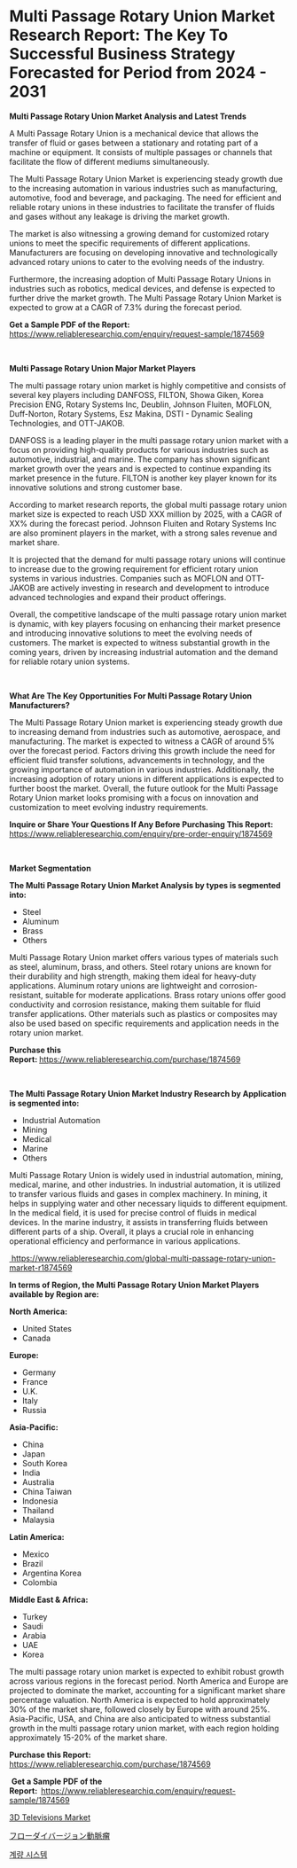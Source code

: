 <p><h1>Multi Passage Rotary Union Market Research Report: The Key To Successful Business Strategy Forecasted for Period from 2024 - 2031</h1></p><p><strong>Multi Passage Rotary Union Market Analysis and Latest Trends</strong></p>
<p><p>A Multi Passage Rotary Union is a mechanical device that allows the transfer of fluid or gases between a stationary and rotating part of a machine or equipment. It consists of multiple passages or channels that facilitate the flow of different mediums simultaneously.</p><p>The Multi Passage Rotary Union Market is experiencing steady growth due to the increasing automation in various industries such as manufacturing, automotive, food and beverage, and packaging. The need for efficient and reliable rotary unions in these industries to facilitate the transfer of fluids and gases without any leakage is driving the market growth.</p><p>The market is also witnessing a growing demand for customized rotary unions to meet the specific requirements of different applications. Manufacturers are focusing on developing innovative and technologically advanced rotary unions to cater to the evolving needs of the industry.</p><p>Furthermore, the increasing adoption of Multi Passage Rotary Unions in industries such as robotics, medical devices, and defense is expected to further drive the market growth. The Multi Passage Rotary Union Market is expected to grow at a CAGR of 7.3% during the forecast period.</p></p>
<p><strong>Get a Sample PDF of the Report:&nbsp;</strong> <a href="https://www.reliableresearchiq.com/enquiry/request-sample/1874569">https://www.reliableresearchiq.com/enquiry/request-sample/1874569</a></p>
<p>&nbsp;</p>
<p><strong>Multi Passage Rotary Union Major Market Players</strong></p>
<p><p>The multi passage rotary union market is highly competitive and consists of several key players including DANFOSS, FILTON, Showa Giken, Korea Precision ENG, Rotary Systems Inc, Deublin, Johnson Fluiten, MOFLON, Duff-Norton, Rotary Systems, Esz Makina, DSTI - Dynamic Sealing Technologies, and OTT-JAKOB.</p><p>DANFOSS is a leading player in the multi passage rotary union market with a focus on providing high-quality products for various industries such as automotive, industrial, and marine. The company has shown significant market growth over the years and is expected to continue expanding its market presence in the future. FILTON is another key player known for its innovative solutions and strong customer base.</p><p>According to market research reports, the global multi passage rotary union market size is expected to reach USD XXX million by 2025, with a CAGR of XX% during the forecast period. Johnson Fluiten and Rotary Systems Inc are also prominent players in the market, with a strong sales revenue and market share.</p><p>It is projected that the demand for multi passage rotary unions will continue to increase due to the growing requirement for efficient rotary union systems in various industries. Companies such as MOFLON and OTT-JAKOB are actively investing in research and development to introduce advanced technologies and expand their product offerings.</p><p>Overall, the competitive landscape of the multi passage rotary union market is dynamic, with key players focusing on enhancing their market presence and introducing innovative solutions to meet the evolving needs of customers. The market is expected to witness substantial growth in the coming years, driven by increasing industrial automation and the demand for reliable rotary union systems.</p></p>
<p>&nbsp;</p>
<p><strong>What Are The Key Opportunities For Multi Passage Rotary Union Manufacturers?</strong></p>
<p><p>The Multi Passage Rotary Union market is experiencing steady growth due to increasing demand from industries such as automotive, aerospace, and manufacturing. The market is expected to witness a CAGR of around 5% over the forecast period. Factors driving this growth include the need for efficient fluid transfer solutions, advancements in technology, and the growing importance of automation in various industries. Additionally, the increasing adoption of rotary unions in different applications is expected to further boost the market. Overall, the future outlook for the Multi Passage Rotary Union market looks promising with a focus on innovation and customization to meet evolving industry requirements.</p></p>
<p><strong>Inquire or Share Your Questions If Any Before Purchasing This Report:</strong> <a href="https://www.reliableresearchiq.com/enquiry/pre-order-enquiry/1874569">https://www.reliableresearchiq.com/enquiry/pre-order-enquiry/1874569</a></p>
<p>&nbsp;</p>
<p><strong>Market Segmentation</strong></p>
<p><strong>The Multi Passage Rotary Union Market Analysis by types is segmented into:</strong></p>
<p><ul><li>Steel</li><li>Aluminum</li><li>Brass</li><li>Others</li></ul></p>
<p><p>Multi Passage Rotary Union market offers various types of materials such as steel, aluminum, brass, and others. Steel rotary unions are known for their durability and high strength, making them ideal for heavy-duty applications. Aluminum rotary unions are lightweight and corrosion-resistant, suitable for moderate applications. Brass rotary unions offer good conductivity and corrosion resistance, making them suitable for fluid transfer applications. Other materials such as plastics or composites may also be used based on specific requirements and application needs in the rotary union market.</p></p>
<p><strong>Purchase this Report:&nbsp;</strong><a href="https://www.reliableresearchiq.com/purchase/1874569">https://www.reliableresearchiq.com/purchase/1874569</a></p>
<p>&nbsp;</p>
<p><strong>The Multi Passage Rotary Union Market Industry Research by Application is segmented into:</strong></p>
<p><ul><li>Industrial Automation</li><li>Mining</li><li>Medical</li><li>Marine</li><li>Others</li></ul></p>
<p><p>Multi Passage Rotary Union is widely used in industrial automation, mining, medical, marine, and other industries. In industrial automation, it is utilized to transfer various fluids and gases in complex machinery. In mining, it helps in supplying water and other necessary liquids to different equipment. In the medical field, it is used for precise control of fluids in medical devices. In the marine industry, it assists in transferring fluids between different parts of a ship. Overall, it plays a crucial role in enhancing operational efficiency and performance in various applications.</p></p>
<p><a href="https://www.reliableresearchiq.com/global-multi-passage-rotary-union-market-r1874569">&nbsp;https://www.reliableresearchiq.com/global-multi-passage-rotary-union-market-r1874569</a></p>
<p><strong>In terms of Region, the Multi Passage Rotary Union Market Players available by Region are:</strong></p>
<p>
    <p> <strong> North America: </strong>
        <ul>
            <li>United States</li>
            <li>Canada</li>
        </ul>
        </p> 
    <p> <strong> Europe: </strong>
        <ul>
            <li>Germany</li>
            <li>France</li>
            <li>U.K.</li>
            <li>Italy</li>
            <li>Russia</li>
        </ul>
        </p> 
    <p> <strong> Asia-Pacific: </strong>
        <ul>
            <li>China</li>
            <li>Japan</li>
            <li>South Korea</li>
            <li>India</li>
            <li>Australia</li>
            <li>China Taiwan</li>
            <li>Indonesia</li>
            <li>Thailand</li>
            <li>Malaysia</li>
        </ul>
        </p> 
    <p> <strong> Latin America: </strong>
        <ul>
            <li>Mexico</li>
            <li>Brazil</li>
            <li>Argentina Korea</li>
            <li>Colombia</li>
        </ul>
        </p> 
    <p> <strong> Middle East & Africa: </strong>
        <ul>
            <li>Turkey</li>
            <li>Saudi</li>
            <li>Arabia</li>
            <li>UAE</li>
            <li>Korea</li>
        </ul>
    </p>
    </p>
<p><p>The multi passage rotary union market is expected to exhibit robust growth across various regions in the forecast period. North America and Europe are projected to dominate the market, accounting for a significant market share percentage valuation. North America is expected to hold approximately 30% of the market share, followed closely by Europe with around 25%. Asia-Pacific, USA, and China are also anticipated to witness substantial growth in the multi passage rotary union market, with each region holding approximately 15-20% of the market share.</p></p>
<p><strong>Purchase this Report: </strong><a href="https://www.reliableresearchiq.com/purchase/1874569">https://www.reliableresearchiq.com/purchase/1874569</a></p>
<p>&nbsp;<strong>Get a Sample PDF of the Report:&nbsp;&nbsp;</strong><a href="https://www.reliableresearchiq.com/enquiry/request-sample/1874569">https://www.reliableresearchiq.com/enquiry/request-sample/1874569</a></p>
<p><strong></strong></p>
<p><p><a href="https://issuu.com/reportprime-2/docs/3d-televisions-market-size-2030.pptx">3D Televisions Market</a></p><p><a href="https://github.com/mohamedbakry57/Market-Research-Report-List-5/blob/main/790243837447.md">フローダイバージョン動脈瘤</a></p><p><a href="https://github.com/laholand/Market-Research-Report-List-5/blob/main/286272548050.md">계량 시스템</a></p></p>